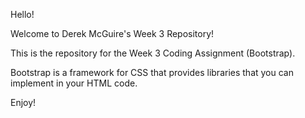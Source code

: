 Hello!

Welcome to Derek McGuire's Week 3 Repository!

This is the repository for the Week 3 Coding Assignment (Bootstrap).

Bootstrap is a framework for CSS that provides libraries that you can implement in your HTML code.

Enjoy!